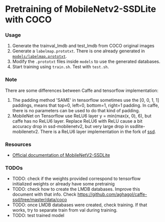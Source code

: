 # Pretraining of MobileNetv2-SSDLite with COCO

### Usage
1. Generate the trainval_lmdb and test_lmdb from COCO original images
2. Generate a `labelmap.prototxt`. There is one already generated in [`models/labelmap.prototxt`](./models/labelmap.prototxt).
3. Modify the `.prototxt` files inside `models` to use the generated databases.
4. Start training using `train.sh`. Test with `test.sh`.

### Note
There are some differences between Caffe and tensorflow implementation:
1. The padding method 'SAME' in tensorflow sometimes use the [0, 0, 1, 1] paddings, means that top=0, left=0, bottom=1, right=1 padding. In caffe, there is no parameters can be used to do that kind of padding.
2. MobileNet on Tensorflow use ReLU6 layer y = min(max(x, 0), 6), but caffe has no ReLU6 layer. Replace ReLU6 with ReLU cause a bit accuracy drop in ssd-mobilenetv2, but very large drop in ssdlite-mobilenetv2. There is a ReLU6 layer implementation in the fork of [ssd](https://github.com/chuanqi305/ssd).

### Resources
 - [Official documentation of MobileNetV2-SSDLite](https://github.com/chuanqi305/MobileNetv2-SSDLite)

### TODOs
- TODO: check if the weights provided correspond to tensorflow initialized weights or already have some pretrainig
- TODO: check how to create the LMDB databases. Improve this document with that info. Check https://github.com/aghagol/caffe-ssd/tree/master/data/coco
- TODO: once LMDB databases were created, check training. If that works, try to separate train from val during training.
- TODO: test trained model
